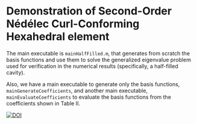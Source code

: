 Demonstration of Second-Order Nédélec Curl-Conforming Hexahedral element
===

The main executable is `mainHalfFilled.m`, that generates from scratch the
basis functions and use them to solve the generalized eigenvalue problem
used for verification in the numerical results (specifically, a half-filled
cavity). 

Also, we have a main executable to generate only the basis functions, 
`mainGenerateCoefficients`, and another main executable, `mainEvaluateCoefficients` 
to evaluate the basis functions from the coefficients shown in Table II.

[![DOI](https://zenodo.org/badge/463817985.svg)](https://zenodo.org/badge/latestdoi/463817985)
